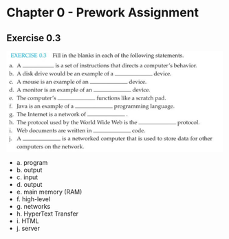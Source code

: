 # Chapter 0 - Prework Assignment

## Exercise 0.3
![Java 0.3](java03.png)
  - a. program
  - b. output
  - c. input
  - d. output
  - e. main memory (RAM)
  - f. high-level
  - g. networks
  - h. HyperText Transfer
  - i. HTML
  - j. server